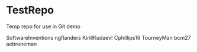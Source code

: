 # TestRepo
Temp repo for use in Git demo

SoftwareInventions
ngflanders
KirillKudaev!
Cphillips16
TourneyMan
bcm27
aebreneman
